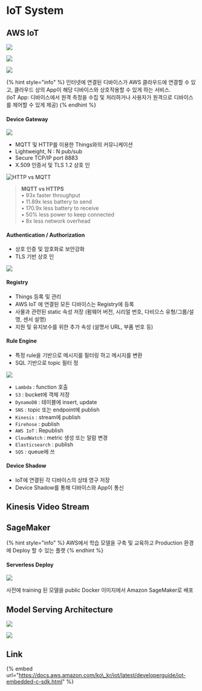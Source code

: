 # IoT System

## AWS IoT

![](https://documents.lucidchart.com/documents/d24f1b4f-10ee-450d-b680-6248d6185478/pages/0_0?a=5187&x=-6&y=3382&w=1452&h=836&store=1&accept=image%2F*&auth=LCA%207683a10e0b7d7d0141521b92ad86cfe5127d806d-ts%3D1585013308)

![](.gitbook/assets/image%20%2831%29.png)

![](.gitbook/assets/image%20%2813%29.png)

{% hint style="info" %}
인터넷에 연결된 디바이스가 AWS 클라우드에 연결할 수 있고, 클라우드 상의 App이 해당 디바이스와 상호작용할 수 있게 하는 서비스.  
\(IoT App: 디바이스에서 원격 측정을 수집 및 처리하거나 사용자가 원격으로 디바이스를 제어할 수 있게 제공\)
{% endhint %}

#### Device Gateway

![](.gitbook/assets/image%20%2828%29.png)

* MQTT 및 HTTP를 이용한 Things와의 커뮤니케이션
* Lightweight, N : N pub/sub
* Secure TCP/IP port 8883
* X.509 인증서 및 TLS 1.2 상호 인

![HTTP vs MQTT](.gitbook/assets/image%20%2827%29.png)



> **MQTT vs HTTPS**  
>   • 93x faster throughput   
>   • 11.89x less battery to send   
>   • 170.9x less battery to receive   
>   • 50% less power to keep connected   
>   • 8x less network overhead

#### Authentication / Authorization

* 상호 인증 및 암호화로 보안강화
* TLS 기반 상호 인

![](.gitbook/assets/image%20%2811%29.png)

#### Registry

* Things 등록 및 관리
* AWS IoT 에 연결된 모든 디바이스는 Registry에 등록
* 사물과 관련된 static 속성 저장 \(펌웨어 버전, 시리얼 번호, 다비으스 유형/그룹/설명, 센서 설명\)
* 지원 및 유지보수를 위한 추가 속성 \(설명서 URL, 부품 번호 등\)

#### Rule Engine

* 특정 rule을 기반으로 메시지를 필터링 하고 메시지를 변환
* SQL 기반으로 topic 필터 정

![](.gitbook/assets/image%20%284%29.png)

* `Lambda` : function 호출
* `S3` : bucket에 객체 저장
* `DynamoDB` : 테이블에 insert, update
* `SNS` : topic 또는 endpoint에 publish
* `Kinesis` : stream에 publish
* `Firehose` : publish
* `AWS IoT` : Republish
* `CloudWatch` : metric 생성 또는 알람 변경
* `Elasticsearch` : publish
* `SQS` : queue에 쓰

#### Device Shadow

* IoT에 연결된 각 디바이스의 상태 영구 저장
* Device Shadow를 통해 디바이스와 App이 통신

## Kinesis Video Stream





## SageMaker 

{% hint style="info" %}
AWS에서 학습 모델을 구축 및 교육하고 Production 환경에 Deploy 할 수 있는 플랫
{% endhint %}

#### Serverless Deploy

![](.gitbook/assets/image%20%2815%29.png)

사전에 training 된 모델을 public Docker 이미지에서 Amazon SageMaker로 배포





## Model Serving Architecture

![](.gitbook/assets/image%20%2821%29.png)



![](.gitbook/assets/image.png)





## Link

{% embed url="https://docs.aws.amazon.com/ko\_kr/iot/latest/developerguide/iot-embedded-c-sdk.html" %}



